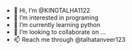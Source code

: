 - 👋 Hi, I’m @KINGTALHA1122
- 👀 I’m interested in programing
- 🌱 I’m currently learning python
- 💞️ I’m looking to collaborate on ...
- 📫 Reach me through @talhatanveer123

<!---
KINGTALHA1122/KINGTALHA1122 is a ✨ special ✨ repository because its `README.md` (this file) appears on your GitHub profile.
You can click the Preview link to take a look at your changes.
--->

